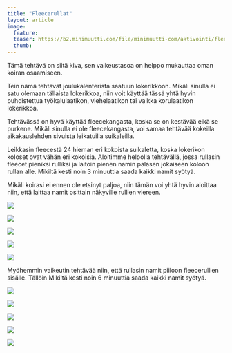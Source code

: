 ```yaml
---
title: "Fleecerullat"
layout: article
image:
  feature:
  teaser: https://b2.minimuutti.com/file/minimuutti-com/aktivointi/fleecerullat/DS09098-245px.jpg
  thumb:
---
```


Tämä tehtävä on siitä kiva, sen vaikeustasoa on helppo mukauttaa oman koiran osaamiseen.

Tein nämä tehtävät joulukalenterista saatuun lokerikkoon. Mikäli sinulla ei satu olemaan tällaista lokerikkoa, niin voit käyttää tässä yhtä hyvin puhdistettua työkalulaatikon, viehelaatikon tai vaikka korulaatikon lokerikkoa.

Tehtävässä on hyvä käyttää fleecekangasta, koska se on kestävää eikä se purkene. Mikäli sinulla ei ole  fleecekangasta, voi samaa tehtävää kokeilla aikakauslehden sivuista leikatuilla suikaleilla.

Leikkasin fleecestä 24 hieman eri kokoista suikaletta, koska lokerikon koloset ovat vähän eri kokoisia. Aloitimme helpolla tehtävällä, jossa rullasin fleecet pieniksi rulliksi ja laitoin pienen namin palasen jokaiseen koloon rullan alle. Mikiltä kesti noin 3 minuuttia saada kaikki namit syötyä.

Mikäli koirasi ei ennen ole etsinyt paljoa, niin tämän voi yhtä hyvin aloittaa niin, että laittaa namit osittain näkyville rullien viereen.

[![](https://b2.minimuutti.com/file/minimuutti-com/aktivointi/fleecerullat/DS09036-800px.jpg)](https://dl.dropboxusercontent.com/sh/ea1wtnz7z734o12/AABd-fIdfCToZ2R3my4N0v84a/aktivointi/fleecerullat/DS09036.jpg)

[![](https://b2.minimuutti.com/file/minimuutti-com/aktivointi/fleecerullat/DS09047-800px.jpg)](https://dl.dropboxusercontent.com/sh/ea1wtnz7z734o12/AABeUz8VQ11fYg5tDKxiVY88a/aktivointi/fleecerullat/DS09047.jpg)

[![](https://b2.minimuutti.com/file/minimuutti-com/aktivointi/fleecerullat/DS09098-800px.jpg)](https://dl.dropboxusercontent.com/sh/ea1wtnz7z734o12/AAABf2aDql-0oTTEX2jBIEWqa/aktivointi/fleecerullat/DS09098.jpg)

[![](https://b2.minimuutti.com/file/minimuutti-com/aktivointi/fleecerullat/DS09140-800px.jpg)](https://dl.dropboxusercontent.com/sh/ea1wtnz7z734o12/AAAsReS8xTnA4VR3ZEBiwjYza/aktivointi/fleecerullat/DS09140.jpg)

[![](https://b2.minimuutti.com/file/minimuutti-com/aktivointi/fleecerullat/DS09184-800px.jpg)](https://dl.dropboxusercontent.com/sh/ea1wtnz7z734o12/AABLMuznzQ9K9iNBb1MNsUzYa/aktivointi/fleecerullat/DS09184.jpg)

Myöhemmin vaikeutin tehtävää niin, että rullasin namit piiloon fleecerullien sisälle. Tällöin Mikiltä kesti noin 6 minuuttia saada kaikki namit syötyä. 

[![](https://b2.minimuutti.com/file/minimuutti-com/aktivointi/fleecerullat/DS09218-800px.jpg)](https://dl.dropboxusercontent.com/sh/ea1wtnz7z734o12/AADbwG4MsDXa79n93wmUMij8a/aktivointi/fleecerullat/DS09218.jpg)

[![](https://b2.minimuutti.com/file/minimuutti-com/aktivointi/fleecerullat/DS09250-800px.jpg)](https://dl.dropboxusercontent.com/sh/ea1wtnz7z734o12/AAD5v91bRmEHAIBo_Y9AkbaBa/aktivointi/fleecerullat/DS09250.jpg)

[![](https://b2.minimuutti.com/file/minimuutti-com/aktivointi/fleecerullat/DS09253-800px.jpg)](https://dl.dropboxusercontent.com/sh/ea1wtnz7z734o12/AADiWIZIMIppT3hgiXO7dtTxa/aktivointi/fleecerullat/DS09253.jpg)

[![](https://b2.minimuutti.com/file/minimuutti-com/aktivointi/fleecerullat/DS09333-800px.jpg)](https://dl.dropboxusercontent.com/sh/ea1wtnz7z734o12/AADew1_r_aju38RlMBVmxyQta/aktivointi/fleecerullat/DS09333.jpg)

[![](https://b2.minimuutti.com/file/minimuutti-com/aktivointi/fleecerullat/DS09355-800px.jpg)](https://dl.dropboxusercontent.com/sh/ea1wtnz7z734o12/AABo5U6ePYdlemtrgjLdr9bLa/aktivointi/fleecerullat/DS09355.jpg)

